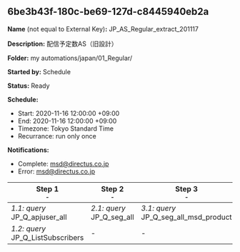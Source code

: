 ## 6be3b43f-180c-be69-127d-c8445940eb2a

**Name** (not equal to External Key)**:** JP_AS_Regular_extract_201117

**Description:** 配信予定数AS（旧設計）

**Folder:** my automations/japan/01_Regular/

**Started by:** Schedule

**Status:** Ready

**Schedule:**

* Start: 2020-11-16 12:00:00 +09:00
* End: 2020-11-16 12:00:00 +09:00
* Timezone: Tokyo Standard Time
* Recurrance: run only once

**Notifications:**

* Complete: msd@directus.co.jp
* Error: msd@directus.co.jp

| Step 1<br>_<small>-</small>_ | Step 2<br>_<small>-</small>_ | Step 3<br>_<small>-</small>_ | Step 4<br>_<small>-</small>_ | Step 5<br>_<small>-</small>_ | Step 6<br>_<small>-</small>_ |
| --- | --- | --- | --- | --- | --- |
| _1.1: query_<br>JP_Q_apjuser_all | _2.1: query_<br>JP_Q_seg_all | _3.1: query_<br>JP_Q_seg_all_msd_product | _4.1: query_<br>JP_Q_msd_product_targets | _5.1: query_<br>JP_Q_msd_product_target_validation | _6.1: query_<br>JP_Q_seg_all_list |
| _1.2: query_<br>JP_Q_ListSubscribers | - | - | - | - | - |
